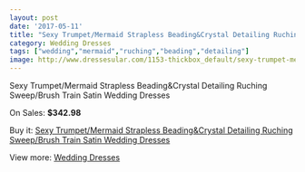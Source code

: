 ```yaml
---
layout: post
date: '2017-05-11'
title: "Sexy Trumpet/Mermaid Strapless Beading&Crystal Detailing Ruching Sweep/Brush Train Satin Wedding Dresses"
category: Wedding Dresses
tags: ["wedding","mermaid","ruching","beading","detailing"]
image: http://www.dressesular.com/1153-thickbox_default/sexy-trumpet-mermaid-strapless-beadingcrystal-detailing-ruching-sweep-brush-train-satin-wedding-dresses.jpg
---
```

Sexy Trumpet/Mermaid Strapless Beading&Crystal Detailing Ruching Sweep/Brush Train Satin Wedding Dresses

On Sales: **$342.98**
<a href="https://www.dressesular.com/wedding-dresses/365-sexy-trumpet-mermaid-strapless-beadingcrystal-detailing-ruching-sweep-brush-train-satin-wedding-dresses.html"><amp-img layout="responsive" width="600" height="600" src="//www.dressesular.com/1153-thickbox_default/sexy-trumpet-mermaid-strapless-beadingcrystal-detailing-ruching-sweep-brush-train-satin-wedding-dresses.jpg" alt="Sexy Trumpet/Mermaid Strapless Beading&Crystal Detailing Ruching Sweep/Brush Train Satin Wedding Dresses 0" /></a>
<a href="https://www.dressesular.com/wedding-dresses/365-sexy-trumpet-mermaid-strapless-beadingcrystal-detailing-ruching-sweep-brush-train-satin-wedding-dresses.html"><amp-img layout="responsive" width="600" height="600" src="//www.dressesular.com/1155-thickbox_default/sexy-trumpet-mermaid-strapless-beadingcrystal-detailing-ruching-sweep-brush-train-satin-wedding-dresses.jpg" alt="Sexy Trumpet/Mermaid Strapless Beading&Crystal Detailing Ruching Sweep/Brush Train Satin Wedding Dresses 1" /></a>
<a href="https://www.dressesular.com/wedding-dresses/365-sexy-trumpet-mermaid-strapless-beadingcrystal-detailing-ruching-sweep-brush-train-satin-wedding-dresses.html"><amp-img layout="responsive" width="600" height="600" src="//www.dressesular.com/1154-thickbox_default/sexy-trumpet-mermaid-strapless-beadingcrystal-detailing-ruching-sweep-brush-train-satin-wedding-dresses.jpg" alt="Sexy Trumpet/Mermaid Strapless Beading&Crystal Detailing Ruching Sweep/Brush Train Satin Wedding Dresses 2" /></a>

Buy it: [Sexy Trumpet/Mermaid Strapless Beading&Crystal Detailing Ruching Sweep/Brush Train Satin Wedding Dresses](https://www.dressesular.com/wedding-dresses/365-sexy-trumpet-mermaid-strapless-beadingcrystal-detailing-ruching-sweep-brush-train-satin-wedding-dresses.html "Sexy Trumpet/Mermaid Strapless Beading&Crystal Detailing Ruching Sweep/Brush Train Satin Wedding Dresses")

View more: [Wedding Dresses](https://www.dressesular.com/3-wedding-dresses "Wedding Dresses")